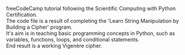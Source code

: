 freeCodeCamp tutorial following the Scientific Computing with Python Certification.\
The code file is a result of completing the 'Learn String Manipulation by Building a Cipher' program.\
It's aim is in teaching basic programming concepts in Python, such as variables, functions, loops, and conditional statements.\
End result is a working Vigenère cipher.
